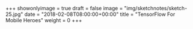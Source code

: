 +++
showonlyimage = true
draft = false
image = "img/sketchnotes/sketch-25.jpg"
date = "2018-02-08T08:00:00+00:00"
title = "TensorFlow For Mobile Heroes"
weight = 0
+++

